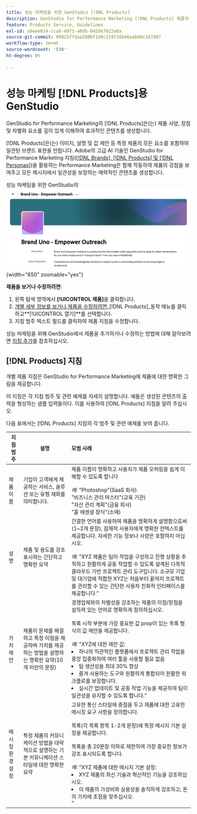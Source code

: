 ```yaml
---
title: 성능 마케팅을 위한 GenStudio [!DNL Products]
description: GenStudio for Performance Marketing [!DNL Products] 제품의 모든 측면(이미지, 설명, 가치 제안)을 통합하여 제품 강점을 강조하고 제품 메시징의 일관성을 유지하는 관련 콘텐츠를 만듭니다.
feature: Products Service, Guidelines
exl-id: a9aee814-cca6-4973-a6db-842de7622a8a
source-git-commit: 99925ffdaa2806f1d0c319f28b46aabddc1d7d87
workflow-type: tm+mt
source-wordcount: '538'
ht-degree: 0%

---
```


# 성능 마케팅 [!DNL Products]용 GenStudio

GenStudio for Performance Marketing의 [!DNL Products]은(는) 제품 사양, 장점 및 차별화 요소를 깊이 있게 이해하여 효과적인 콘텐츠를 생성합니다.

[!DNL Products]은(는) 이미지, 설명 및 값 제안 등 특정 제품의 모든 요소를 포함하여 일관된 브랜드 표현을 만듭니다. Adobe의 고급 AI 기술인 GenStudio for Performance Marketing 지침([[!DNL Brands], [!DNL Products] 및 [!DNL Personas]](/help/user-guide/guidelines/overview.md))을 활용하는 Performance Marketing은 함께 작동하여 제품의 강점을 보여주고 모든 메시지에서 일관성을 보장하는 매력적인 콘텐츠를 생성합니다.

성능 마케팅을 위한 GenStudio의 ![[!DNL Products] 지침](/help/assets/products-guidelines.png){width="650" zoomable="yes"}

**제품을 보거나 수정하려면**:

1. 왼쪽 탐색 영역에서 **[!UICONTROL 제품]**&#x200B;을 클릭합니다.
1. [개별 세부 정보를 보거나 제품을 수정하려면](add-guidelines.md#manage-products)_[!DNL Products]_동작 메뉴를 클릭하고&#x200B;**[!UICONTROL 열기]**를 선택합니다.
1. 지침 범주 텍스트 필드를 클릭하여 제품 지침을 수정합니다.

성능 마케팅을 위해 GenStudio에서 제품을 추가하거나 수정하는 방법에 대해 알아보려면 [지침 추가](add-guidelines.md)를 참조하십시오.

## [!DNL Products] 지침

개별 제품 지침은 GenStudio for Performance Marketing에 제품에 대한 명확한 그림을 제공합니다.

이 지침은 각 지침 범주 및 관련 예제를 자세히 설명합니다. 예들은 생성된 콘텐츠의 출력을 형성하는 샘플 입력들이다. 이를 사용하여 [!DNL Products] 지침을 알려 주십시오.

다음 표에서는 [!DNL Products] 지침의 각 범주 및 관련 예제를 보여 줍니다.

| 지침 범주 | 설명 | 모범 사례 |
| ------------------| ----------------| :---------- |
| 제품 이름 | 기업이 고객에게 제공하는 서비스, 솔루션 또는 유형 재화를 의미합니다. | 제품 이름이 명확하고 사용자가 제품 오퍼링을 쉽게 이해할 수 있도록 합니다&#x200B;<br><br>_예_: &quot;Photoshop&quot;(SaaS 회사)<br>&quot;비즈니스 관리 마스터&quot;(교육 기관)<br>&quot;자산 관리 계획&quot;(금융 회사)<br>&quot;홈 에센셜 장식&quot;(소매) |
| 설명 | 제품 및 용도를 강조 표시하는 간단하고 명확한 요약 | 간결한 언어를 사용하여 제품을 명확하게 설명함으로써(1~2개 문장), 잠재적 사용자에게 명확한 컨텍스트를 제공합니다. 자세한 기능 정보나 사양은 포함하지 마십시오.<br><br>_예_: &quot;XYZ 제품은 팀이 작업을 구성하고 진행 상황을 추적하고 원활하게 공동 작업할 수 있도록 설계된 다목적 클라우드 기반 프로젝트 관리 도구입니다. 소규모 기업 및 대기업에 적합한 XYZ는 처음부터 끝까지 프로젝트를 관리할 수 있는 간단한 사용자 친화적 인터페이스를 제공합니다.&quot; |
| 가치 제안 | 제품이 문제를 해결하고 특정 이점을 제공하며 가치를 제공하는 방법을 설명하는 명확한 요약(10개 미만의 문장) | 경쟁업체와의 차별성을 강조하는 제품의 이점/장점을 설득력 있는 언어로 명확하게 정의하십시오.<br><br>목록 시작 부분에 가장 중요한 값 prop이 있는 목록 형식의 값 제안을 제공합니다.<br><br>_예_: &quot;XYZ에 대한 제안 값:<br><li>하나의 직관적인 플랫폼에서 프로젝트 관리 작업을 중앙 집중화하여 여러 툴을 사용할 필요 없음</li><li>팀 생산성을 최대 30% 향상</li><li>즐겨 사용하는 도구와 원활하게 통합되어 원활한 워크플로를 보장합니다.</li><li>실시간 업데이트 및 공동 작업 기능을 제공하여 팀이 일관성을 유지할 수 있도록 합니다.&quot;</li> |
| 메시징 환경 설정 | 특정 제품의 커뮤니케이션 방법을 대략적으로 설명하는 기본 커뮤니케이션 스타일에 대한 명확한 요약 | 고유한 통신 스타일에 중점을 두고 제품에 대한 고유한 메시징 요구 사항을 정의합니다.<br><br>목록(각 목록 항목 1-2개 문장)에 특정 메시지 기본 설정을 제공합니다.<br><br>목록을 총 20문장 이하로 제한하여 가장 중요한 정보가 강조 표시되도록 합니다.<br><br>_예_: &quot;XYZ 제품에 대한 메시지 기본 설정:<li>XYZ 제품의 최신 기술과 혁신적인 기능을 강조하십시오.</li><li>이 제품의 가성비와 실용성을 솔직하게 강조하고, 돈의 가치에 초점을 맞추십시오.</li>” |
